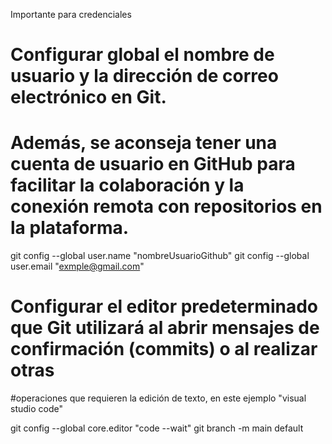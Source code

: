 Importante para credenciales
# Configurar global el nombre de usuario y la dirección de correo electrónico en Git. 
# Además, se aconseja tener una cuenta de usuario en GitHub para facilitar la colaboración y la conexión remota con repositorios en la plataforma.

git config --global user.name "nombreUsuarioGithub"
git config --global user.email "exmple@gmail.com"

# Configurar el editor predeterminado que Git utilizará al abrir mensajes de confirmación (commits) o al realizar otras 
#operaciones que requieren la edición de texto, en este ejemplo "visual studio code"

git config --global core.editor "code --wait"
git branch -m main default